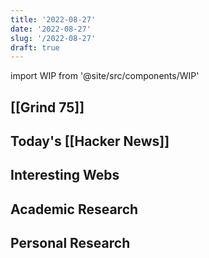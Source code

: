 ```yaml
---
title: '2022-08-27'
date: '2022-08-27'
slug: '/2022-08-27'
draft: true
---
```


import WIP from '@site/src/components/WIP'

<WIP />

## [[Grind 75]]

## Today's [[Hacker News]]

## Interesting Webs

## Academic Research

## Personal Research
